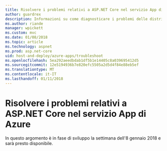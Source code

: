 ```yaml
---
title: Risolvere i problemi relativi a ASP.NET Core nel servizio App di Azure
author: guardrex
description: Informazioni su come diagnosticare i problemi delle distribuzioni di ASP.NET Core in Servizio App di Azure.
ms.author: riande
manager: wpickett
ms.custom: mvc
ms.date: 01/08/2018
ms.topic: article
ms.technology: aspnet
ms.prod: asp.net-core
uid: host-and-deploy/azure-apps/troubleshoot
ms.openlocfilehash: 5ea292aeedbdab1df5b1e14405c8a039695412d5
ms.sourcegitcommit: 12e5194936b7e820efc5505a2d5d4f84e88eb5ef
ms.translationtype: MT
ms.contentlocale: it-IT
ms.lasthandoff: 01/11/2018
---
```

# <a name="troubleshoot-aspnet-core-on-azure-app-service"></a>Risolvere i problemi relativi a ASP.NET Core nel servizio App di Azure

In questo argomento è in fase di sviluppo la settimana dell'8 gennaio 2018 e sarà presto disponibile.
